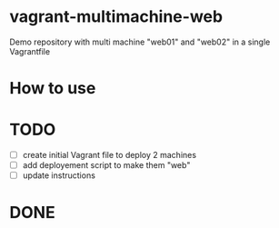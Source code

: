 # vagrant-multimachine-web
Demo repository with multi machine "web01" and "web02" in a single Vagrantfile

# How to use


# TODO

- [ ] create initial Vagrant file to deploy 2 machines
- [ ] add deployement script to make them "web"
- [ ] update instructions

# DONE


